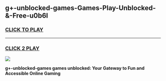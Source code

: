 
## g+-unblocked-games-Games-Play-Unblocked-&-Free-u0b6l
<h3>
<a href="https://premium76.site?title=g+-unblocked-games&ref=24A">CLICK TO PLAY</a></h3>
<hr>

<h3>
<a href="https://premium76.site?title=g+-unblocked-games&ref=24A">CLICK 2 PLAY</a>
  
</h3>

<a href="https://premium76.site?title=g+-unblocked-games&ref=24A"><img src="https://clearcache.store/games.png"></a>


**g+-unblocked-games games unblocked: Your Gateway to Fun and Accessible Online Gaming**
